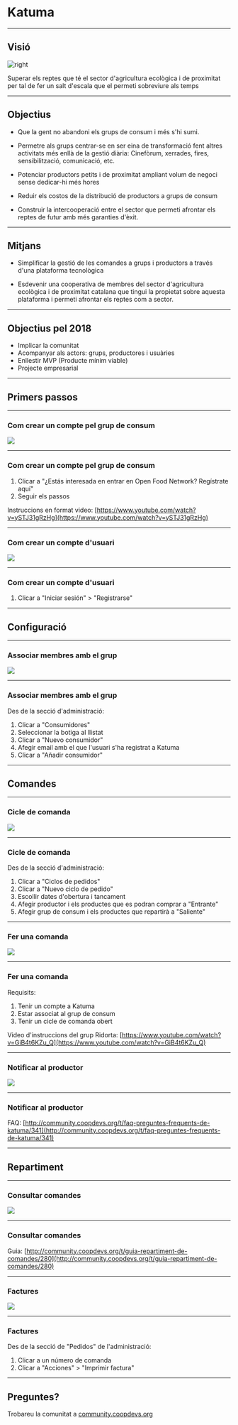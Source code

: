 # Katuma

---

## Visió

![right](images/avatar.png)

Superar els reptes que té el sector d'agricultura ecològica i de proximitat per tal de fer un salt d'escala que el permeti sobreviure als temps

---

## Objectius

* Que la gent no abandoni els grups de consum i més s'hi sumi.

* Permetre als grups centrar-se en ser eina de transformació fent altres activitats més enllà de la gestió diària: Cinefòrum, xerrades, fires, sensibilització, comunicació, etc.

* Potenciar productors petits i de proximitat ampliant volum de negoci sense dedicar-hi més hores

* Reduir els costos de la distribució de productors a grups de consum 
* Construir la intercooperació entre el sector que permeti afrontar els reptes de futur amb més garanties d'èxit.

---

## Mitjans

* Simplificar la gestió de les comandes a grups i productors a través d'una plataforma tecnològica

* Esdevenir una cooperativa de membres del sector d'agricultura ecològica i de proximitat catalana que tingui la propietat sobre aquesta plataforma i permeti afrontar els reptes com a sector.

---

## Objectius pel 2018

* Implicar la comunitat
* Acompanyar als actors: grups, productores i usuàries
* Enllestir MVP (Producte mínim viable)
* Projecte empresarial

---

## Primers passos

---

### Com crear un compte pel grup de consum

![](images/register.png)

---

### Com crear un compte pel grup de consum

1. Clicar a "¿Estás interesada en entrar en Open Food Network? Regístrate aquí"
2. Seguir els passos

Instruccions en format video: [https://www.youtube.com/watch?v=ySTJ31gRzHg](https://www.youtube.com/watch?v=ySTJ31gRzHg)

---

### Com crear un compte d'usuari

![](images/usuari.png)

---

### Com crear un compte d'usuari

1. Clicar a "Iniciar sesión" > "Registrarse"

---

## Configuració

---

### Associar membres amb el grup

![](images/consumidores.png)

---

### Associar membres amb el grup

Des de la secció d'administració:

1. Clicar a "Consumidores"
2. Seleccionar la botiga al llistat
3. Clicar a "Nuevo consumidor"
4. Afegir email amb el que l'usuari s'ha registrat a Katuma
5. Clicar a "Añadir consumidor"

---

## Comandes

---

### Cicle de comanda

![](images/cicle.png)

---

### Cicle de comanda

Des de la secció d'administració:

1. Clicar a "Ciclos de pedidos"
2. Clicar a "Nuevo ciclo de pedido"
3. Escollir dates d'obertura i tancament
4. Afegir productor i els productes que es podran comprar a "Entrante"
5. Afegir grup de consum i els productes que repartirà a "Saliente"

---

### Fer una comanda

![](images/shop.png)

---

### Fer una comanda

Requisits:

1. Tenir un compte a Katuma
2. Estar associat al grup de consum
3. Tenir un cicle de comanda obert

Video d'instruccions del grup Ridorta: [https://www.youtube.com/watch?v=GiB4t6KZu_Q](https://www.youtube.com/watch?v=GiB4t6KZu_Q)

---

### Notificar al productor

![](images/notificacio.png)

---

### Notificar al productor

FAQ: [http://community.coopdevs.org/t/faq-preguntes-frequents-de-katuma/341](http://community.coopdevs.org/t/faq-preguntes-frequents-de-katuma/341)

---

## Repartiment

---

### Consultar comandes

![](images/informes.png)

---

### Consultar comandes

Guia: [http://community.coopdevs.org/t/guia-repartiment-de-comandes/280](http://community.coopdevs.org/t/guia-repartiment-de-comandes/280)

---

### Factures

![](images/factura.png)

---

### Factures

Des de la secció de "Pedidos" de l'administració:

1. Clicar a un número de comanda
2. Clicar a "Acciones" > "Imprimir factura"

---

## Preguntes?

Trobareu la comunitat a [community.coopdevs.org](community.coopdevs.org)
